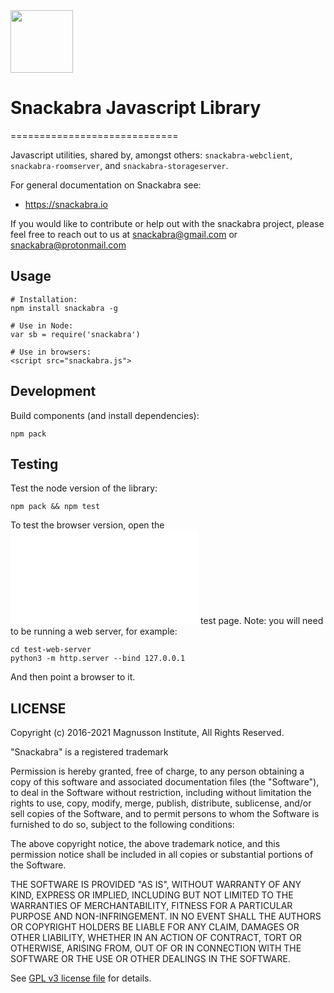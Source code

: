<img src="https://your-image-url.type" width="100">

# Snackabra Javascript Library
=============================

Javascript utilities, shared by, amongst others:
``snackabra-webclient``, ``snackabra-roomserver``, and
``snackabra-storageserver``.

For general documentation on Snackabra see:

* https://snackabra.io

If you would like to contribute or help out with the snackabra
project, please feel free to reach out to us at snackabra@gmail.com or
snackabra@protonmail.com


## Usage

```
# Installation:
npm install snackabra -g

# Use in Node:
var sb = require('snackabra')

# Use in browsers:
<script src="snackabra.js">
```

## Development

Build components (and install dependencies):

```
npm pack
```

## Testing

Test the node version of the library:

```
npm pack && npm test
```

To test the browser version, open the
![index.html](test-web-server/index.html) test page. Note: you will
need to be running a web server, for example:

```
cd test-web-server
python3 -m http.server --bind 127.0.0.1
```

And then point a browser to it.


## LICENSE

Copyright (c) 2016-2021 Magnusson Institute, All Rights Reserved.

"Snackabra" is a registered trademark

Permission is hereby granted, free of charge, to any person obtaining
a copy of this software and associated documentation files (the
"Software"), to deal in the Software without restriction, including
without limitation the rights to use, copy, modify, merge, publish,
distribute, sublicense, and/or sell copies of the Software, and to
permit persons to whom the Software is furnished to do so, subject to
the following conditions:

The above copyright notice, the above trademark notice, and this
permission notice shall be included in all copies or substantial
portions of the Software.

THE SOFTWARE IS PROVIDED "AS IS", WITHOUT WARRANTY OF ANY KIND,
EXPRESS OR IMPLIED, INCLUDING BUT NOT LIMITED TO THE WARRANTIES OF
MERCHANTABILITY, FITNESS FOR A PARTICULAR PURPOSE AND
NON-INFRINGEMENT. IN NO EVENT SHALL THE AUTHORS OR COPYRIGHT HOLDERS BE
LIABLE FOR ANY CLAIM, DAMAGES OR OTHER LIABILITY, WHETHER IN AN ACTION
OF CONTRACT, TORT OR OTHERWISE, ARISING FROM, OUT OF OR IN CONNECTION
WITH THE SOFTWARE OR THE USE OR OTHER DEALINGS IN THE SOFTWARE.

See [GPL v3 license file](LICENSE.md) for details.
